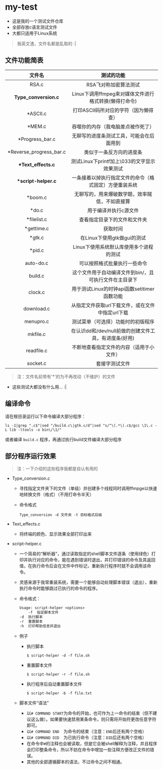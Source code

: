 # my-test

- 这是我的一个测试文件仓库
- 全部存放c语言测试文件
- 大都只适用于Linux系统

> 我英文渣，文件名都是乱取的 :|

## 文件功能简表

|           文件名           |                       测试的功能                       |
| :------------------------: | :----------------------------------------------------: |
|           RSA.c            |                 RSA飞对称加密算法测试                  |
|   **Type\_conversion.c**   | Linux下调用ffmpeg来对媒体文件进行格式转换(懒得打命令)  |
|         \*ASCII.c          |         打印ASCII码所对应的字符（因为懒得查）          |
|          \*MEM.c           |           吞噬你的内存（我电脑差点被作死了）           |
|     \*Progress\_bar.c      |        无聊写的进度条测试工具，可能会在后面用到        |
| \*Reverse\_progress\_bar.c |                类似于一条反方向的进度条                |
|   **\*Text\_effects.c**    |      测试Linux下printf加上\033的文字显示效果测试       |
|    **\*script-helper.c**   | 一条接着以掉执行指定文件的命令（格式固定）方便重装系统 |
|          \*boom.c          |     无聊写的，用来爆破数学题，效率贼低，不如直接算     |
|           \*do.c           |                 用于编译并执行c源文件                  |
|        \*filelist.c        |              查看指定目录下的文件和文件夹              |
|        \*gettime.c         |                        获取时间                        |
|          \*gtk.c           |              在Linux下使用gtk做gui的测试               |
|          \*pid.c           |        Linux下使用系统默认库使用多个进程的测试         |
|         auto-do.c          |              可以按照格式批量执行一些命令              |
|          build.c           | 这个文件用于自动编译文件到bin/，且可执行文件在主目录下 |
|          clock.c           |      用于测试Linux的时钟api函数setitimer函数功能       |
|         download.c         |    从指定文件获取url下载文件，或在文件中指定url下载    |
|         menupro.c          |           测试菜单（可选择）功能时的初版程序           |
|          mkfile.c          | 在认识dd和/dev/null前做的创建文件工具，有进度条(好用)  |
|         readfile.c         |        不断地查看指定文件的内容（适用于小文件）        |
|          socket.c          |                     套接字测试文件                     |

> 注：文件名前带有'\*'的为不再改动（不维护）的文件

- 这些测试大都没有什么用... :|

## 编译命令

请在根目录运行以下命令编译大部分程序：

```shell
ls -1|grep ".c$"|sed "/build.c\|gtk.c/d"|sed "s/^\(.*\).c$/gcc \1\.c -L lib -ltools -o bin\/\1/"
```

或者编译 `build.c` 程序，再通过执行build文件编译大部分程序

## 部分程序运行效果

> 注：一下介绍的这些程序我都是自认有用的

- Type_conversion.c
  - 寻找指定文件夹下的文件（单级）并创建多个线程同时调用ffmpge以快速地转换文件（格式）（不用打命令半天）

  - 命令格式

    ```shell
    Type_conversion -d 文件夹 -t 目标格式后缀
    ```

- Text\_effects.c

  - 将终端的颜色、显示效果全部打印出来

- script-helper.c

  - 一个简易的“解析器”，通过读取指定的shell脚本文件逐条（使用绿色）打印并执行对应的命令，能在遇到错误时退出，并打印错误的命令及其返回值，在执行命令后会在文件中作标记，重新执行程序时就不会调用该命令。

  - 灵感来源于我常重装系统，需要一个能够自动处理脚本错误（退出），重新执行命令时能够跳过已执行的命令的程序。

  - 命令格式：

    ```txt
    Usage: script-helper <options>
        -f  指定脚本文件
	-d  执行脚本
	-r  重置脚本
	-h  打印帮助信息并退出
    ```

  - 例子

    - 执行脚本

      ```shell
      $ script-helper -d -f file.sh
      ```

    - 重置脚本文件

      ```shell
      $ script-helper -r -f file.sh
      ```

    - 执行程序后自动重置脚本文件

      ```shell
      $ script-helper -b -f file.txt
      ```

  - 脚本文件“语法”

    - 以`# COMMAND START`为命令的开始，也可作为上一命令的结束（但不建议这么做）。如果要快速禁用某条命令，则只需将开始符更改任意字符即可。
    - 以`# COMMAND END  `为命令的结束（注意：`END`后还有两个空格）
    - 以`# COMMAND DID  `为已执行命令（注意：`DID`后还有两个空格）
    - 在命令中`#`的注释也会被读取，但是它会被shell解释为注释，并且程序会打印整条命令，所以不妨在命令中增加一些注释方便改正文件的错误。
    - 其他的全部遵循脚本的语法，不过命令之间不相通。

